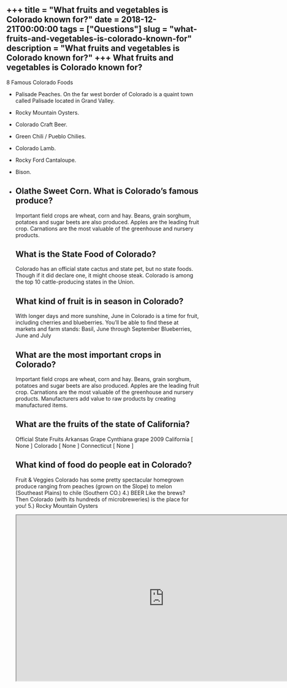 +++
title = "What fruits and vegetables is Colorado known for?"
date = 2018-12-21T00:00:00
tags = ["Questions"]
slug = "what-fruits-and-vegetables-is-colorado-known-for"
description = "What fruits and vegetables is Colorado known for?"
+++
What fruits and vegetables is Colorado known for?
-------------------------------------------------

8 Famous Colorado Foods

- Palisade Peaches. On the far west border of Colorado is a quaint town called Palisade located in Grand Valley.
- Rocky Mountain Oysters.
- Colorado Craft Beer.
- Green Chili / Pueblo Chilies.
- Colorado Lamb.
- Rocky Ford Cantaloupe.
- Bison.
- Olathe Sweet Corn. What is Colorado’s famous produce?
    ----------------------------------
    
    Important field crops are wheat, corn and hay. Beans, grain sorghum, potatoes and sugar beets are also produced. Apples are the leading fruit crop. Carnations are the most valuable of the greenhouse and nursery products.
    
    What is the State Food of Colorado?
    -----------------------------------
    
    Colorado has an official state cactus and state pet, but no state foods. Though if it did declare one, it might choose steak. Colorado is among the top 10 cattle-producing states in the Union.
    
    What kind of fruit is in season in Colorado?
    --------------------------------------------
    
    With longer days and more sunshine, June in Colorado is a time for fruit, including cherries and blueberries. You’ll be able to find these at markets and farm stands: Basil, June through September Blueberries, June and July
    
    What are the most important crops in Colorado?
    ----------------------------------------------
    
    Important field crops are wheat, corn and hay. Beans, grain sorghum, potatoes and sugar beets are also produced. Apples are the leading fruit crop. Carnations are the most valuable of the greenhouse and nursery products. Manufacturers add value to raw products by creating manufactured items.
    
    What are the fruits of the state of California?
    -----------------------------------------------
    
    Official State Fruits Arkansas Grape Cynthiana grape 2009 California \[ None \] Colorado \[ None \] Connecticut \[ None \]
    
    What kind of food do people eat in Colorado?
    --------------------------------------------
    
    Fruit &amp; Veggies Colorado has some pretty spectacular homegrown produce ranging from peaches (grown on the Slope) to melon (Southeast Plains) to chile (Southern CO.) 4.) BEER Like the brews? Then Colorado (with its hundreds of microbreweries) is the place for you! 5.) Rocky Mountain Oysters
    
    <iframe allow="accelerometer; autoplay; clipboard-write; encrypted-media; gyroscope; picture-in-picture" allowfullscreen="" class="__youtube_prefs__  epyt-is-override  no-lazyload" data-no-lazy="1" data-origheight="433" data-origwidth="770" data-skipgform_ajax_framebjll="" height="433" id="_ytid_74212" loading="lazy" src="https://www.youtube.com/embed/_BVAJ3PXZ1k?enablejsapi=1&autoplay=0&cc_load_policy=0&cc_lang_pref=&iv_load_policy=1&loop=0&modestbranding=0&rel=1&fs=1&playsinline=0&autohide=2&theme=dark&color=red&controls=1&" title="YouTube player" width="770"></iframe>